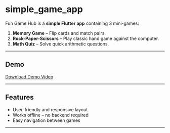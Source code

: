 # simple_game_app

Fun Game Hub is a **simple Flutter app** containing 3 mini-games:

1. **Memory Game** – Flip cards and match pairs.
2. **Rock-Paper-Scissors** – Play classic hand game against the computer.
3. **Math Quiz** – Solve quick arithmetic questions.

---

## Demo

[Download Demo Video](https://github.com/Varun-0S/simple_game_app/raw/main/assets/fun_game_hub_demo.mp4)

---

## Features

- User-friendly and responsive layout
- Works offline – no backend required
- Easy navigation between games

---
